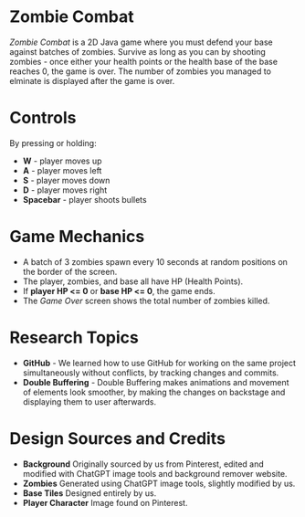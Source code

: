 # Zombie Combat
*Zombie Combat* is a 2D Java game where you must defend your base against batches of zombies. Survive as long as you can by shooting zombies - once either your health points or the health base of the base reaches 0, the game is over. The number of zombies you managed to elminate is displayed after the game is over.

# Controls
By pressing or holding:
 - **W** - player moves up
 - **A** - player moves left
 - **S** - player moves down
 - **D** - player moves right
 - **Spacebar** - player shoots bullets

 # Game Mechanics
 - A batch of 3 zombies spawn every 10 seconds at random positions on the border of the screen.
 - The player, zombies, and base all have HP (Health Points).
 - If **player HP <= 0** or **base HP <= 0**, the game ends.
 - The *Game Over* screen shows the total number of zombies killed.

 # Research Topics
 - **GitHub** - We learned how to use GitHub for working on the same project simultaneously without conflicts, by tracking changes and commits.
 - **Double Buffering** - Double Buffering makes animations and movement of elements look smoother, by making the changes on backstage and displaying them to user afterwards. 

 # Design Sources and Credits
 - **Background** Originally sourced by us from Pinterest, edited and modified with ChatGPT image tools and background remover website. 
 - **Zombies** Generated using ChatGPT image tools, slightly modified by us.
 - **Base Tiles** Designed entirely by us.
 - **Player Character** Image found on Pinterest.